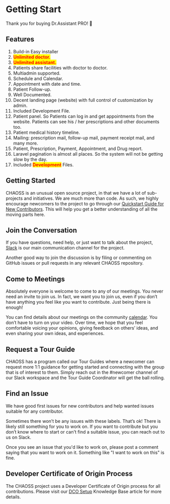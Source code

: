 # Getting Start

Thank you for buying Dr.Assistant PRO! 💖

## Features

1. Build-in Easy installer
2. <mark style="color:red;">**Unlimited doctor.**</mark>
3. <mark style="color:red;">**Unlimited assistant.**</mark>
4. Patients share facilities with doctor to doctor.
5. Multiadmin supported.
6. Schedule and Calendar.
7. Appointment with date and time.
8. Patient Follow-up.
9. Well Documented.
10. Decent landing page (website) with full control of customization by admin.
11. Included Development File.
12. Patient panel. So Patients can log in and get appointments from the website. Patients can see his / her prescriptions and other documents too.
13. Patient medical history timeline.
14. Mailing: prescription mail, follow-up mail, payment receipt mail, and many more.
15. Patient, Prescription, Payment, Appointment, and Drug report.
16. Laravel pagination is almost all places. So the system will not be getting slow by the day.
17. Included <mark style="color:red;">**Development**</mark> Files.

## Getting Started

CHAOSS is an unusual open source project, in that we have a lot of sub-projects and initiatives. We are much more than code. As such, we highly encourage newcomers to the project to go through our [Quickstart Guide for New Contributors](https://chaoss.community/kb-getting-started/). This will help you get a better understanding of all the moving parts here.

## Join the Conversation

If you have questions, need help, or just want to talk about the project, [Slack](https://join.slack.com/t/chaoss-workspace/shared\_invite/zt-r65szij9-QajX59hkZUct82b0uACA6g) is our main communication channel for the project.

Another good way to join the discussion is by filing or commenting on GitHub issues or pull requests in any relevant CHAOSS repository.

## Come to Meetings

Absolutely everyone is welcome to come to any of our meetings. You never need an invite to join us. In fact, we want you to join us, even if you don’t have anything you feel like you want to contribute. Just being there is enough!

You can find details about our meetings on the community [calendar](https://chaoss.community/chaoss-calendar/). You don’t have to turn on your video. Over time, we hope that you feel comfortable voicing your opinions, giving feedback on others’ ideas, and even sharing your own ideas, and experiences.

## Request a Tour Guide

CHAOSS has a program called our Tour Guides where a newcomer can request more 1:1 guidance for getting started and connecting with the group that is of interest to them. Simply reach out in the #newcomer channel of our Slack workspace and the Tour Guide Coordinator will get the ball rolling.

## Find an Issue

We have good first issues for new contributors and help wanted issues suitable for any contributor.

Sometimes there won’t be any issues with these labels. That’s ok! There is likely still something for you to work on. If you want to contribute but you don’t know where to start or can't find a suitable issue, you can reach out to us on Slack.

Once you see an issue that you'd like to work on, please post a comment saying that you want to work on it. Something like "I want to work on this" is fine.

## Developer Certificate of Origin Process

The CHAOSS project uses a Developer Certificate of Origin process for all contributions. Please visit our [DCO Setup](https://chaoss.community/kb/dco-setup/) Knowledge Base article for more details.
